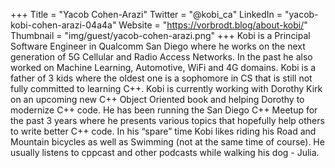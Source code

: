+++
Title = "Yacob Cohen-Arazi"
Twitter = "@kobi_ca"
LinkedIn = "yacob-kobi-cohen-arazi-04a4a"
Website = "https://vorbrodt.blog/about-kobi/"
Thumbnail = "img/guest/yacob-cohen-arazi.png"
+++
Kobi is a Principal Software Engineer in Qualcomm San Diego where he works on the next generation of 5G Cellular and Radio Access Networks. In the past he also worked on Machine Learning, Automotive, WiFi and 4G domains.
Kobi is a father of 3 kids where the oldest one is a sophomore in CS that is still not fully committed to learning C++.
Kobi is currently working with Dorothy Kirk on an upcoming new C++ Object Oriented book and helping Dorothy to modernize C++ code.
He has been running the San Diego C++ Meetup for the past 3 years where he presents various topics that hopefully help others to write better C++ code.
In his “spare” time Kobi likes riding his Road and Mountain bicycles as well as Swimming (not at the same time of course).
He usually listens to cppcast and other podcasts while walking his dog - Julia.